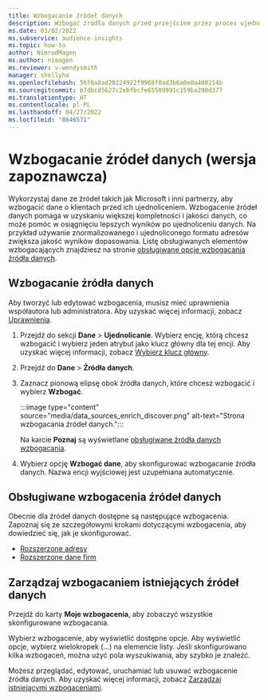 ```yaml
---
title: Wzbogacanie źródeł danych
description: Wzbogać źródła danych przed przejściem przez proces ujednolicania danych.
ms.date: 03/02/2022
ms.subservice: audience-insights
ms.topic: how-to
author: NimrodMagen
ms.author: nimagen
ms.reviewer: v-wendysmith
manager: shellyha
ms.openlocfilehash: 56f6a8ad20224922f9968f0ad3b6a0e0a400214b
ms.sourcegitcommit: b7dbcd5627c2ebfbcfe65589991c159ba290d377
ms.translationtype: HT
ms.contentlocale: pl-PL
ms.lasthandoff: 04/27/2022
ms.locfileid: "8646571"
---
```

# <a name="enrichment-for-data-sources-preview"></a>Wzbogacanie źródeł danych (wersja zapoznawcza)

Wykorzystaj dane ze źródeł takich jak Microsoft i inni partnerzy, aby wzbogacić dane o klientach przed ich ujednoliceniem. Wzbogacenie źródeł danych pomaga w uzyskaniu większej kompletności i jakości danych, co może pomóc w osiągnięciu lepszych wyników po ujednoliceniu danych. Na przykład używanie znormalizowanego i ujednoliconego formatu adresów zwiększa jakość wyników dopasowania. Listę obsługiwanych elementów wzbogacających znajdziesz na stronie [obsługiwane opcje wzbogacania źródła danych](#supported-data-source-enrichments).

## <a name="enrich-a-data-source"></a>Wzbogacanie źródła danych

Aby tworzyć lub edytować wzbogacenia, musisz mieć uprawnienia współautora lub administratora. Aby uzyskać więcej informacji, zobacz [Uprawnienia](permissions.md).  

1. Przejdź do sekcji **Dane** > **Ujednolicanie**. Wybierz encję, którą chcesz wzbogacić i wybierz jeden atrybut jako klucz główny dla tej encji. Aby uzyskać więcej informacji, zobacz [Wybierz klucz główny](map-entities.md#select-primary-key-and-semantic-type-for-attributes).

1. Przejdź do **Dane** > **Źródła danych**.
 
1. Zaznacz pionową elipsę obok źródła danych, które chcesz wzbogacić i wybierz **Wzbogać**.

   :::image type="content" source="media/data_sources_enrich_discover.png" alt-text="Strona wzbogacania źródeł danych.":::

   Na karcie **Poznaj** są wyświetlane [obsługiwane źródła danych wzbogacania](#supported-data-source-enrichments).

1. Wybierz opcję **Wzbogać dane**, aby skonfigurować wzbogacanie źródła danych. Nazwa encji wyjściowej jest uzupełniana automatycznie.

## <a name="supported-data-source-enrichments"></a>Obsługiwane wzbogacenia źródeł danych

Obecnie dla źródeł danych dostępne są następujące wzbogacenia. Zapoznaj się ze szczegółowymi krokami dotyczącymi wzbogacenia, aby dowiedzieć się, jak je skonfigurować.

- [Rozszerzone adresy](enrichment-enhanced-addresses.md)
- [Rozszerzone dane firm](enrichment-enhanced-company-data.md)

## <a name="manage-existing-data-source-enrichments"></a>Zarządzaj wzbogacaniem istniejących źródeł danych

Przejdź do karty **Moje wzbogacenia**, aby zobaczyć wszystkie skonfigurowane wzbogacania.

Wybierz wzbogacenie, aby wyświetlić dostępne opcje. Aby wyświetlić opcje, wybierz wielokropek (...) na elemencie listy. Jeśli skonfigurowano kilka wzbogaceń, można użyć pola wyszukiwania, aby szybko je znaleźć.

Możesz przeglądać, edytować, uruchamiać lub usuwać wzbogacenie źródła danych. Aby uzyskać więcej informacji, zobacz [Zarządzaj istniejącymi wzbogaceniami](enrichment-hub.md).
